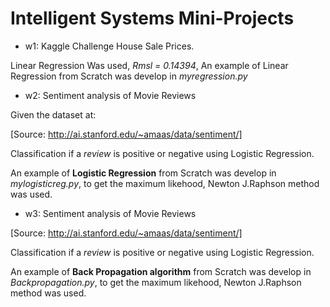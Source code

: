 # Intelligent Systems Mini-Projects

* w1: Kaggle Challenge House Sale Prices.

Linear Regression Was used, *Rmsl = 0.14394*, An example of Linear Regression from Scratch was develop in  *myregression.py*

* w2: Sentiment analysis of Movie Reviews

Given the dataset at:

[Source: http://ai.stanford.edu/~amaas/data/sentiment/]

Classification if a *review* is positive or negative using Logistic Regression.

An example of **Logistic Regression** from Scratch was develop in *mylogisticreg.py*, to get the maximum likehood, Newton J.Raphson method was used.

* w3: Sentiment analysis of Movie Reviews

[Source: http://ai.stanford.edu/~amaas/data/sentiment/]

Classification if a *review* is positive or negative using Logistic Regression.

An example of **Back Propagation algorithm** from Scratch was develop in *Backpropagation.py*, to get the maximum likehood, Newton J.Raphson method was used.

